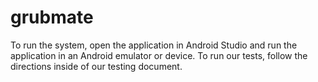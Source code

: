# grubmate

To run the system, open the application in Android Studio and run the application in an Android emulator or device.  To run our tests, follow the directions inside of our testing document.
